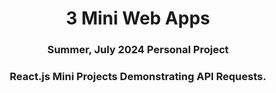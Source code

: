 <h1 align="center">3 Mini Web Apps</h1>
<h3 align="center">Summer, July 2024 Personal Project</h3>

<h3 align="center">React.js Mini Projects Demonstrating API Requests.</h3>
<p align="left">
</p>

